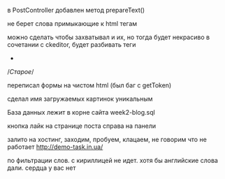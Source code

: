 в PostController добавлен метод prepareText()

не берет слова примыкающие  к html тегам

можно сделать чтобы захватывал и их, но тогда будет некрасиво в сочетании с ckeditor, будет разбивать теги








*

/*Старое*/

переписал формы на чистом html (был баг с getToken)

сделал имя загружаемых картинок уникальным

База данных лежит в корне сайта week2-blog.sql

кнопка лайк на странице поста справа на панели

залито на хостинг, заходим, пробуем, клацаем, не говорим что не работает http://demo-task.in.ua/

по фильтрации слов. с кириллицей не идет. хотя бы английские слова дали. сердца у вас нет
